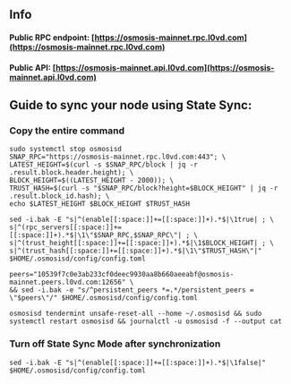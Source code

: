 ## Info
#### Public RPC endpoint: [https://osmosis-mainnet.rpc.l0vd.com](https://osmosis-mainnet.rpc.l0vd.com)
#### Public API: [https://osmosis-mainnet.api.l0vd.com](https://osmosis-mainnet.api.l0vd.com)

## Guide to sync your node using State Sync:

### Copy the entire command
```
sudo systemctl stop osmosisd
SNAP_RPC="https://osmosis-mainnet.rpc.l0vd.com:443"; \
LATEST_HEIGHT=$(curl -s $SNAP_RPC/block | jq -r .result.block.header.height); \
BLOCK_HEIGHT=$((LATEST_HEIGHT - 2000)); \
TRUST_HASH=$(curl -s "$SNAP_RPC/block?height=$BLOCK_HEIGHT" | jq -r .result.block_id.hash); \
echo $LATEST_HEIGHT $BLOCK_HEIGHT $TRUST_HASH

sed -i.bak -E "s|^(enable[[:space:]]+=[[:space:]]+).*$|\1true| ; \
s|^(rpc_servers[[:space:]]+=[[:space:]]+).*$|\1\"$SNAP_RPC,$SNAP_RPC\"| ; \
s|^(trust_height[[:space:]]+=[[:space:]]+).*$|\1$BLOCK_HEIGHT| ; \
s|^(trust_hash[[:space:]]+=[[:space:]]+).*$|\1\"$TRUST_HASH\"|" $HOME/.osmosisd/config/config.toml

peers="10539f7c0e3ab233cf0deec9930aa8b660aeeabf@osmosis-mainnet.peers.l0vd.com:12656" \
&& sed -i.bak -e "s/^persistent_peers *=.*/persistent_peers = \"$peers\"/" $HOME/.osmosisd/config/config.toml 

osmosisd tendermint unsafe-reset-all --home ~/.osmosisd && sudo systemctl restart osmosisd && journalctl -u osmosisd -f --output cat
```

### Turn off State Sync Mode after synchronization
```
sed -i.bak -E "s|^(enable[[:space:]]+=[[:space:]]+).*$|\1false|" $HOME/.osmosisd/config/config.toml
```
